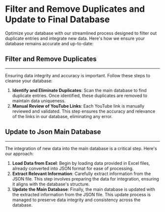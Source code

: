 # Filter and Remove Duplicates and Update to Final Database

Optimize your database with our streamlined process designed to filter out duplicate entries and integrate new data. Here's how we ensure your database remains accurate and up-to-date:

## Filter and Remove Duplicates
---
Ensuring data integrity and accuracy is important. Follow these steps to cleanse your database:

1. **Identify and Eliminate Duplicates**: Scan the main database to find duplicate entries. Once identified, these duplicates are removed to maintain data uniqueness.
2. **Manual Review of YouTube Links**: Each YouTube link is manually reviewed and validated. This step ensures the accuracy and relevance of the links in our database, eliminating any error.

## Update to Json Main Database
---
The integration of new data into the main database is a critical step. Here's our approach:

1. **Load Data from Excel**: Begin by loading data provided in Excel files, already converted into JSON format for ease of processing.
2. **Extract Relevant Information**: Carefully extract information from the JSON file. This step involves preparing the data for integration, ensuring it aligns with the database's structure.
3. **Update the Main Database**: Finally, the main database is updated with the  extracted information from the JSON file. This update process is managed to preserve data integrity and consistency across the database.

